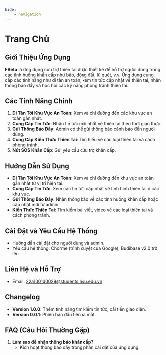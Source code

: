 ```yaml
---
hide:
    - navigation
---
```

# Trang Chủ



## Giới Thiệu Ứng Dụng
**FBeta** là ứng dụng cứu trợ thiên tai được thiết kế để hỗ trợ người dùng trong các tình huống khẩn cấp như bão, động đất, lũ quét, v.v. Ứng dụng cung cấp các tính năng như di tản an toàn, xem tin tức cập nhật về thiên tai, nhận thông báo đẩy và học hỏi các kỹ năng phòng tránh thiên tai.

## Các Tính Năng Chính
1. **Di Tản Tới Khu Vực An Toàn**: Xem và chỉ đường đến các khu vực an toàn gần nhất.
2. **Cung Cấp Tin Tức**: Nhận tin tức mới nhất về thiên tai theo thời gian thực.
3. **Gửi Thông Báo Đẩy**: Admin có thể gửi thông báo cảnh báo đến người dùng.
4. **Cung Cấp Kiến Thức Thiên Tai**: Tìm hiểu về các loại thiên tai và cách phòng tránh.
5. **Nút SOS Khẩn Cấp**: Gửi yêu cầu cứu trợ khẩn cấp.

## Hướng Dẫn Sử Dụng
- **Di Tản Tới Khu Vực An Toàn**: Xem và chỉ đường đến khu vực an toàn gần nhất từ vị trí hiện tại.
- **Cung Cấp Tin Tức**: Xem các tin tức cập nhật về tình hình thiên tai ở các khu vực.
- **Gửi Thông Báo Đẩy**: Nhận thông báo về các tình huống khẩn cấp hoặc cập nhật mới từ admin.
- **Kiến Thức Thiên Tai**: Tìm kiếm bài viết, video về các loại thiên tai và cách phòng tránh.

## Cài Đặt và Yêu Cầu Hệ Thống
- Hướng dẫn cài đặt cho người dùng và admin.
- Yêu cầu hệ thống: Chorme (trình duyệt của Google), Budibase v2.0 trở lên

## Liên Hệ và Hỗ Trợ
- Email: 22a1001d0029@students.hou.edu.vn

## Changelog
- **Version 1.0.0**: Thêm tính năng tìm kiếm tin tức, cải tiến giao diện.
- **Version 0.0.1**: Phiên bản đầu tiên ra mắt.

## FAQ (Câu Hỏi Thường Gặp)

1. **Làm sao để nhận thông báo khẩn cấp?**
   - Kích hoạt thông báo đẩy trong phần cài đặt của ứng dụng.
